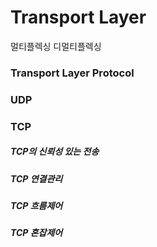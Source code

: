 # Transport Layer

멀티플렉싱
디멀티플렉싱

### Transport Layer Protocol

### UDP

### TCP

##### TCP의 신뢰성 있는 전송

##### TCP 연결관리

##### TCP 흐름제어

##### TCP 혼잡제어
